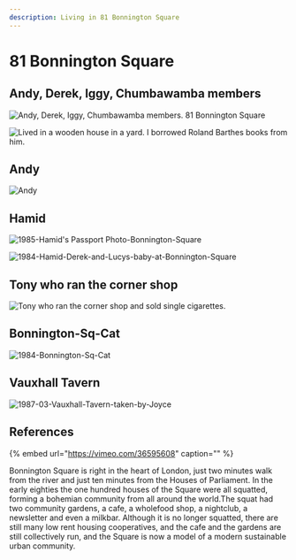 ```yaml
---
description: Living in 81 Bonnington Square
---
```


# 81 Bonnington Square

## Andy, Derek, Iggy, Chumbawamba members

![Andy, Derek, Iggy, Chumbawamba members. 81 Bonnington Square](https://user-images.githubusercontent.com/25156451/125210575-8a695f80-e298-11eb-9f89-2730aefca69d.png)

![Lived in a wooden house in a yard. I borrowed Roland Barthes books from him.](https://user-images.githubusercontent.com/25156451/125210952-bc7bc100-e29a-11eb-8dc4-34d3de8501e5.png)

## Andy

![Andy](https://user-images.githubusercontent.com/25156451/125211037-622f3000-e29b-11eb-8986-824d780fd0e0.png)

## Hamid

![1985-Hamid&apos;s Passport Photo-Bonnington-Square](https://user-images.githubusercontent.com/25156451/125212223-c35b0180-e2a3-11eb-9528-22a5b37aa97d.jpg)

![1984-Hamid-Derek-and-Lucys-baby-at-Bonnington-Square](https://user-images.githubusercontent.com/25156451/125212246-e4235700-e2a3-11eb-80ac-a278ddee51ab.jpg)

## Tony who ran the corner shop

![Tony who ran the corner shop and sold single cigarettes.](https://user-images.githubusercontent.com/25156451/125211163-6c056300-e29c-11eb-8879-9ea3b317587b.png)

## Bonnington-Sq-Cat

![1984-Bonnington-Sq-Cat](https://user-images.githubusercontent.com/25156451/125212150-5fd0d400-e2a3-11eb-9496-1b4a88c92310.jpg)

## Vauxhall Tavern

![1987-03-Vauxhall-Tavern-taken-by-Joyce](https://user-images.githubusercontent.com/25156451/125212287-3d8b8600-e2a4-11eb-9ae6-7902cd32d334.jpg)


## References

{% embed url="https://vimeo.com/36595608" caption="" %}

Bonnington Square is right in the heart of London, just two minutes walk from the river and just ten minutes from the Houses of Parliament. In the early eighties the one hundred houses of the Square were all squatted, forming a bohemian community from all around the world.The squat had two community gardens, a cafe, a wholefood shop, a nightclub, a newsletter and even a milkbar. Although it is no longer squatted, there are still many low rent housing cooperatives, and the cafe and the gardens are still collectively run, and the Square is now a model of a modern sustainable urban community.

